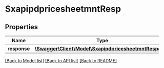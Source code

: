 # SxapipdpricesheetmntResp

## Properties
Name | Type | Description | Notes
------------ | ------------- | ------------- | -------------
**response** | [**\Swagger\Client\Model\SxapipdpricesheetmntResponse**](SxapipdpricesheetmntResponse.md) |  | [optional] 

[[Back to Model list]](../README.md#documentation-for-models) [[Back to API list]](../README.md#documentation-for-api-endpoints) [[Back to README]](../README.md)


